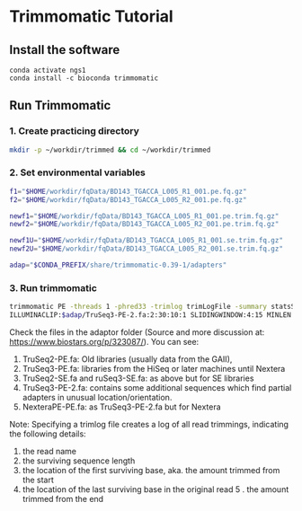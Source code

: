 # Trimmomatic Tutorial

## Install the software

```
conda activate ngs1
conda install -c bioconda trimmomatic 
```

## Run Trimmomatic

### 1. Create practicing directory

```bash
mkdir -p ~/workdir/trimmed && cd ~/workdir/trimmed 
```

### 2. Set environmental variables

```bash
f1="$HOME/workdir/fqData/BD143_TGACCA_L005_R1_001.pe.fq.gz"
f2="$HOME/workdir/fqData/BD143_TGACCA_L005_R2_001.pe.fq.gz"

newf1="$HOME/workdir/fqData/BD143_TGACCA_L005_R1_001.pe.trim.fq.gz"
newf2="$HOME/workdir/fqData/BD143_TGACCA_L005_R2_001.pe.trim.fq.gz"

newf1U="$HOME/workdir/fqData/BD143_TGACCA_L005_R1_001.se.trim.fq.gz"
newf2U="$HOME/workdir/fqData/BD143_TGACCA_L005_R2_001.se.trim.fq.gz"

adap="$CONDA_PREFIX/share/trimmomatic-0.39-1/adapters"
```

### 3. Run trimmomatic

```bash
trimmomatic PE -threads 1 -phred33 -trimlog trimLogFile -summary statsSummaryFile  $f1 $f2 $newf1 $newf1U $newf2 $newf2U \
ILLUMINACLIP:$adap/TruSeq3-PE-2.fa:2:30:10:1 SLIDINGWINDOW:4:15 MINLEN:36
```


Check the files in the adaptor folder (Source and more discussion at: https://www.biostars.org/p/323087/). You can see:
1. TruSeq2-PE.fa: Old libraries (usually data from the GAII), 
2. TruSeq3-PE.fa: libraries from the HiSeq or later machines until Nextera
3. TruSeq2-SE.fa and ruSeq3-SE.fa: as above but for SE libraries
4. TruSeq3-PE-2.fa: contains some additional sequences which find partial adapters in unusual location/orientation.
5. NexteraPE-PE.fa: as TruSeq3-PE-2.fa but for Nextera


Note: Specifying a trimlog file creates a log of all read trimmings, indicating the following details:
1. the read name
2. the surviving sequence length
3. the location of the first surviving base, aka. the amount trimmed from the start
4. the location of the last surviving base in the original read
5 . the amount trimmed from the end

